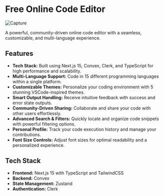 # Free Online Code Editor  

![Capture](https://github.com/user-attachments/assets/1278b987-e741-48b7-9f99-c14999c8b331)  

A powerful, community-driven online code editor with a seamless, customizable, and multi-language experience.  


## Features  

- **Tech Stack:** Built using Next.js 15, Convex, Clerk, and TypeScript for high performance and scalability.  
- **Multi-Language Support:** Code in 15 different programming languages within a single platform.  
- **Customizable Themes:** Personalize your coding environment with 5 stunning VSCode-inspired themes.  
- **Smart Output Handling:** Receive intuitive feedback with success and error state outputs.  
- **Community-Driven Sharing:** Collaborate and share your code with other users effortlessly.  
- **Advanced Search & Filters:** Quickly locate and organize code snippets with powerful filtering options.  
- **Personal Profile:** Track your code execution history and manage your contributions.  
- **Font Size Controls:** Adjust font sizes for optimal readability and a personalized experience.  


## Tech Stack  

- **Frontend:** Next.js 15 with TypeScript and TailwindCSS
- **Backend:** Convex  
- **State Management:** Zustand
- **Authentication:** Clerk  



